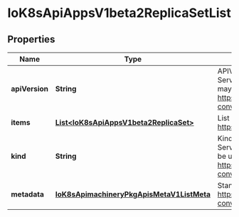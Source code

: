 
# IoK8sApiAppsV1beta2ReplicaSetList

## Properties
Name | Type | Description | Notes
------------ | ------------- | ------------- | -------------
**apiVersion** | **String** | APIVersion defines the versioned schema of this representation of an object. Servers should convert recognized schemas to the latest internal value, and may reject unrecognized values. More info: https://git.k8s.io/community/contributors/devel/sig-architecture/api-conventions.md#resources |  [optional]
**items** | [**List&lt;IoK8sApiAppsV1beta2ReplicaSet&gt;**](IoK8sApiAppsV1beta2ReplicaSet.md) | List of ReplicaSets. More info: https://kubernetes.io/docs/concepts/workloads/controllers/replicationcontroller | 
**kind** | **String** | Kind is a string value representing the REST resource this object represents. Servers may infer this from the endpoint the client submits requests to. Cannot be updated. In CamelCase. More info: https://git.k8s.io/community/contributors/devel/sig-architecture/api-conventions.md#types-kinds |  [optional]
**metadata** | [**IoK8sApimachineryPkgApisMetaV1ListMeta**](IoK8sApimachineryPkgApisMetaV1ListMeta.md) | Standard list metadata. More info: https://git.k8s.io/community/contributors/devel/sig-architecture/api-conventions.md#types-kinds |  [optional]



